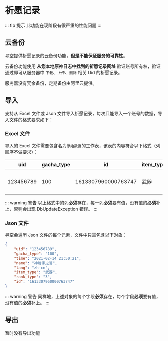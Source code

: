# 祈愿记录

::: tip 提示
此功能在现阶段有很严重的性能问题
:::

## 云备份

寻空提供祈愿记录的云备份功能，**但是不能保证服务的可靠性**。

云备份功能使用 **从您本地原神日志中找到的祈愿记录网址** 验证账号所有权，验证通过即可从服务器中 `下载`、`上传`、`删除` 相关 Uid 的祈愿记录。

服务器没有冗余备份，定期备份由阿里云提供。

## 导入

支持从 Excel 文件或 Json 文件导入祈愿记录，每次只能导入一个账号的数据，导入文件的格式要求如下：

### Excel 文件

导入的 Excel 文件需要包含名为`原始数据`的工作表，该表的内容符合以下格式（列顺序不做要求）：

| uid       | gacha_type | id                  | item_type | lang  | name       | rank_type | time                 |
| --------- | ---------- | ------------------- | --------- | ----- | ---------- | --------- | -------------------- |
| 123456789 | 100        | 1613307960000763747 | 武器      | zh-cn | 神射手之誓 | 3         | 2021-02-14  21:50:21 |

::: warning 警告
以上格式中的列**必须**存在，每一列**必须**要有值，没有值的**必须**补上，否则会出现 DbUpdateException 错误。
:::

### Json 文件

寻空会遍历 Json 文件的每个元素，文件中只需包含以下对象：

``` json
{
    "uid": "123456789",
    "gacha_type": "100",
    "time": "2021-02-14 21:50:21",
    "name": "神射手之誓",
    "lang": "zh-cn",
    "item_type": "武器",
    "rank_type": "3",
    "id": "1613307960000763747"
}
```

::: warning 警告
同样地，上述对象的每个字段**必须**存在，每个字段**必须**要有值，没有值的**必须**补上。
:::

## 导出

暂时没有导出功能
